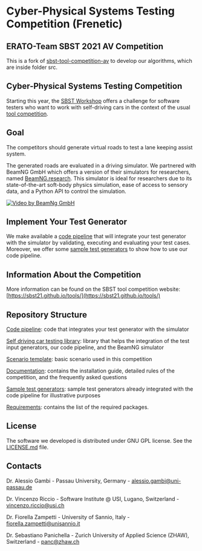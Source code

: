 # Cyber-Physical Systems Testing Competition (Frenetic)

## ERATO-Team SBST 2021 AV Competition

This is a fork of [sbst-tool-competition-av](https://github.com/se2p/tool-competition-av) to develop our algorithms, which are inside folder src.

## Cyber-Physical Systems Testing Competition ##

Starting this year, the [SBST Workshop](https://sbst21.github.io/) offers a challenge for software testers who want to work with self-driving cars in the context
of the usual [tool competition](https://sbst21.github.io/tools/).

## Goal ##
The competitors should generate virtual roads to test a lane keeping assist system. 

The generated roads are evaluated in a driving simulator. We partnered with BeamNG GmbH which offers a version of their simulators for researchers, named [BeamNG.research](https://beamng.gmbh/research/). This simulator is ideal for researchers due to its state-of-the-art soft-body physics simulation, ease of access to sensory data, and a Python API to control the simulation.

[![Video by BeamNg GmbH](https://github.com/BeamNG/BeamNGpy/raw/master/media/steering.gif)](https://github.com/BeamNG/BeamNGpy/raw/master/media/steering.gif)

## Implement Your Test Generator ##
We make available a [code pipeline](code_pipeline) that will integrate your test generator with the simulator by validating, executing and evaluating your test cases. Moreover, we offer some [sample test generators](sample_test_generators/README.md) to show how to use our code pipeline.

## Information About the Competition ##
More information can be found on the SBST tool competition website: [https://sbst21.github.io/tools/](https://sbst21.github.io/tools/)

## Repository Structure ##
[Code pipeline](code_pipeline): code that integrates your test generator with the simulator

[Self driving car testing library](self_driving): library that helps the integration of the test input generators, our code pipeline, and the BeamNG simulator

[Scenario template](levels_template/tig): basic scenario used in this competition

[Documentation](documentation/README.md): contains the installation guide, detailed rules of the competition, and the frequently asked questions

[Sample test generators](sample_test_generators/README.md): sample test generators already integrated with the code pipeline for illustrative purposes 

[Requirements](requirements-37.txt): contains the list of the required packages.


## License ##
The software we developed is distributed under GNU GPL license. See the [LICENSE.md](LICENSE.md) file.

## Contacts ##

Dr. Alessio Gambi  - Passau University, Germany - alessio.gambi@uni-passau.de

Dr. Vincenzo Riccio  - Software Institute @ USI, Lugano, Switzerland - vincenzo.riccio@usi.ch

Dr. Fiorella Zampetti  - University of Sannio, Italy - fiorella.zampetti@unisannio.it

Dr. Sebastiano Panichella - Zurich University of Applied Science (ZHAW), Switzerland - panc@zhaw.ch
